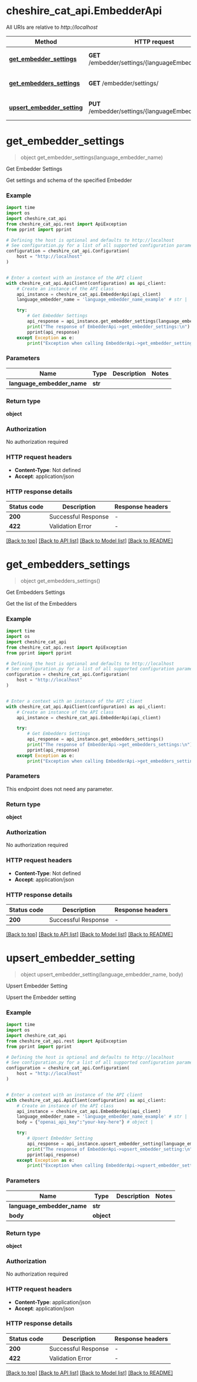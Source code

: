 # cheshire_cat_api.EmbedderApi

All URIs are relative to *http://localhost*

Method | HTTP request | Description
------------- | ------------- | -------------
[**get_embedder_settings**](EmbedderApi.md#get_embedder_settings) | **GET** /embedder/settings/{languageEmbedderName} | Get Embedder Settings
[**get_embedders_settings**](EmbedderApi.md#get_embedders_settings) | **GET** /embedder/settings/ | Get Embedders Settings
[**upsert_embedder_setting**](EmbedderApi.md#upsert_embedder_setting) | **PUT** /embedder/settings/{languageEmbedderName} | Upsert Embedder Setting


# **get_embedder_settings**
> object get_embedder_settings(language_embedder_name)

Get Embedder Settings

Get settings and schema of the specified Embedder

### Example

```python
import time
import os
import cheshire_cat_api
from cheshire_cat_api.rest import ApiException
from pprint import pprint

# Defining the host is optional and defaults to http://localhost
# See configuration.py for a list of all supported configuration parameters.
configuration = cheshire_cat_api.Configuration(
    host = "http://localhost"
)


# Enter a context with an instance of the API client
with cheshire_cat_api.ApiClient(configuration) as api_client:
    # Create an instance of the API class
    api_instance = cheshire_cat_api.EmbedderApi(api_client)
    language_embedder_name = 'language_embedder_name_example' # str | 

    try:
        # Get Embedder Settings
        api_response = api_instance.get_embedder_settings(language_embedder_name)
        print("The response of EmbedderApi->get_embedder_settings:\n")
        pprint(api_response)
    except Exception as e:
        print("Exception when calling EmbedderApi->get_embedder_settings: %s\n" % e)
```



### Parameters

Name | Type | Description  | Notes
------------- | ------------- | ------------- | -------------
 **language_embedder_name** | **str**|  | 

### Return type

**object**

### Authorization

No authorization required

### HTTP request headers

 - **Content-Type**: Not defined
 - **Accept**: application/json

### HTTP response details
| Status code | Description | Response headers |
|-------------|-------------|------------------|
**200** | Successful Response |  -  |
**422** | Validation Error |  -  |

[[Back to top]](#) [[Back to API list]](../README.md#documentation-for-api-endpoints) [[Back to Model list]](../README.md#documentation-for-models) [[Back to README]](../README.md)

# **get_embedders_settings**
> object get_embedders_settings()

Get Embedders Settings

Get the list of the Embedders

### Example

```python
import time
import os
import cheshire_cat_api
from cheshire_cat_api.rest import ApiException
from pprint import pprint

# Defining the host is optional and defaults to http://localhost
# See configuration.py for a list of all supported configuration parameters.
configuration = cheshire_cat_api.Configuration(
    host = "http://localhost"
)


# Enter a context with an instance of the API client
with cheshire_cat_api.ApiClient(configuration) as api_client:
    # Create an instance of the API class
    api_instance = cheshire_cat_api.EmbedderApi(api_client)

    try:
        # Get Embedders Settings
        api_response = api_instance.get_embedders_settings()
        print("The response of EmbedderApi->get_embedders_settings:\n")
        pprint(api_response)
    except Exception as e:
        print("Exception when calling EmbedderApi->get_embedders_settings: %s\n" % e)
```



### Parameters
This endpoint does not need any parameter.

### Return type

**object**

### Authorization

No authorization required

### HTTP request headers

 - **Content-Type**: Not defined
 - **Accept**: application/json

### HTTP response details
| Status code | Description | Response headers |
|-------------|-------------|------------------|
**200** | Successful Response |  -  |

[[Back to top]](#) [[Back to API list]](../README.md#documentation-for-api-endpoints) [[Back to Model list]](../README.md#documentation-for-models) [[Back to README]](../README.md)

# **upsert_embedder_setting**
> object upsert_embedder_setting(language_embedder_name, body)

Upsert Embedder Setting

Upsert the Embedder setting

### Example

```python
import time
import os
import cheshire_cat_api
from cheshire_cat_api.rest import ApiException
from pprint import pprint

# Defining the host is optional and defaults to http://localhost
# See configuration.py for a list of all supported configuration parameters.
configuration = cheshire_cat_api.Configuration(
    host = "http://localhost"
)


# Enter a context with an instance of the API client
with cheshire_cat_api.ApiClient(configuration) as api_client:
    # Create an instance of the API class
    api_instance = cheshire_cat_api.EmbedderApi(api_client)
    language_embedder_name = 'language_embedder_name_example' # str | 
    body = {"openai_api_key":"your-key-here"} # object | 

    try:
        # Upsert Embedder Setting
        api_response = api_instance.upsert_embedder_setting(language_embedder_name, body)
        print("The response of EmbedderApi->upsert_embedder_setting:\n")
        pprint(api_response)
    except Exception as e:
        print("Exception when calling EmbedderApi->upsert_embedder_setting: %s\n" % e)
```



### Parameters

Name | Type | Description  | Notes
------------- | ------------- | ------------- | -------------
 **language_embedder_name** | **str**|  | 
 **body** | **object**|  | 

### Return type

**object**

### Authorization

No authorization required

### HTTP request headers

 - **Content-Type**: application/json
 - **Accept**: application/json

### HTTP response details
| Status code | Description | Response headers |
|-------------|-------------|------------------|
**200** | Successful Response |  -  |
**422** | Validation Error |  -  |

[[Back to top]](#) [[Back to API list]](../README.md#documentation-for-api-endpoints) [[Back to Model list]](../README.md#documentation-for-models) [[Back to README]](../README.md)

